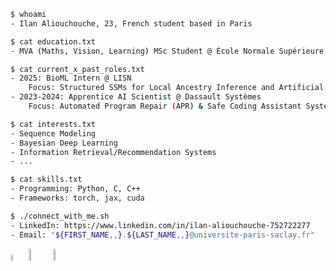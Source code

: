 ```bash
$ whoami
- Ilan Aliouchouche, 23, French student based in Paris

$ cat education.txt
- MVA (Maths, Vision, Learning) MSc Student @ École Normale Supérieure Paris-Saclay

$ cat current_x_past_roles.txt
- 2025: BioML Intern @ LISN
    Focus: Structured SSMs for Local Ancestry Inference and Artificial Genoms
- 2023-2024: Apprentice AI Scientist @ Dassault Systèmes
    Focus: Automated Program Repair (APR) & Safe Coding Assistant Systems

$ cat interests.txt
- Sequence Modeling
- Bayesian Deep Learning
- Information Retrieval/Recommendation Systems
- ...

$ cat skills.txt
- Programming: Python, C, C++
- Frameworks: torch, jax, cuda

$ ./connect_with_me.sh
- LinkedIn: https://www.linkedin.com/in/ilan-aliouchouche-752722277
- Email: "${FIRST_NAME,,}.${LAST_NAME,,}@universite-paris-saclay.fr"⠀⠀⠀⠀⠀
```

<p align="left">
    <img src="https://66.media.tumblr.com/tumblr_macx4vgB5f1rfjowdo1_500.gif" alt="r2" width="5%" />
    <img src="https://i.gifer.com/origin/4b/4b55a5c5f95757c8d56c089051fa21f7_w200.gif" alt="nrt" width="7%" />
    <img src="https://media.tenor.com/U4f1c71-YVMAAAAM/richtofen-summoning-key.gif" alt="nrt" width="7%" />
</p>
